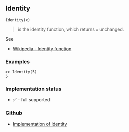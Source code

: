## Identity

```
Identity(x)
```

> is the identity function, which returns `x` unchanged. 

See
* [Wikipedia - Identity function](https://en.wikipedia.org/wiki/Identity_function)

### Examples

```
>> Identity(5)
5
```






### Implementation status

* &#x2705; - full supported

### Github

* [Implementation of Identity](https://github.com/axkr/symja_android_library/blob/master/symja_android_library/matheclipse-core/src/main/java/org/matheclipse/core/builtin/PatternMatching.java#L1006) 
